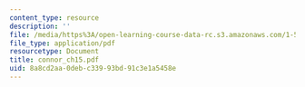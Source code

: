 ```yaml
---
content_type: resource
description: ''
file: /media/https%3A/open-learning-course-data-rc.s3.amazonaws.com/1-561-motion-based-design-fall-2003/8a8cd2aa0debc33993bd91c3e1a5458e_connor_ch15.pdf
file_type: application/pdf
resourcetype: Document
title: connor_ch15.pdf
uid: 8a8cd2aa-0deb-c339-93bd-91c3e1a5458e
---
```


